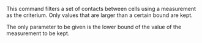 This command filters a set of contacts between cells using a measurement as the criterium. Only values that are larger than a certain bound are kept.

The only parameter to be given is the lower bound of the value of the measurement to be kept.
